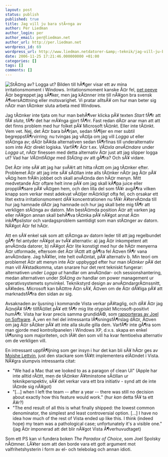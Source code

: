 ```yaml
---
layout: post
status: publish
published: true
title: Jag vill ju bara stÃ¤nga av
author: Per Liedman
author_login: per
author_email: per@liedman.net
author_url: http://per.liedman.net
wordpress_id: 69
wordpress_url: http://www.liedman.netdatorer-&amp;-teknik/jag-vill-ju-bara-st&amp;#228;nga-av/
date: 2006-11-25 17:21:46.000000000 +01:00
categories: []
tags: []
comments: []
---
```

<img src='http://per.liedman.net/wp-content/uploads/2007/05/logoff.jpg' alt='StÃ¤ng av? Logga ut?' class="right"/>
Bilden till hÃ¶ger visar ett av mina irritationsmoment i Windows. Irritationsmoment kanske Ã¤r fel, <a href="http://en.wikipedia.org/wiki/Pet_peeve">pet peeve</a> Ã¤r begreppet jag sÃ¶ker, men jag kÃ¤nner inte till nÃ¥gon bra svensk Ã¶versÃ¤ttning eller motsvarighet. Vi pratar alltsÃ¥ om hur man beter sig nÃ¤r man tÃ¤nker sluta arbeta med Windows.

Jag tÃ¤nker inte tjata om hur man behÃ¶ver klicka pÃ¥ texten <cite>Start</cite> fÃ¶r att fÃ¥ <em>sluta</em>, fÃ¶r det har mÃ¥nga gjort fÃ¶rr. Fast redan dÃ¤r anar man att att det finns problem med hur folket pÃ¥ Microsoft tÃ¤nkt. Eller inte tÃ¤nkt. Vem vet. Nej, det Ã¤r bara bÃ¶rjan, sedan fÃ¶ljer en mer subtil begreppsfÃ¶rvirring: nu tvingas jag vÃ¤lja om jag vill <cite>Logga ut</cite> eller stÃ¤nga av; dÃ¤r bÃ¥da alternativen sedan fÃ¶rfinas till underalternativ som inte Ã¤r direkt logiska. VarfÃ¶r Ã¤r t.ex. <cite>VÃ¤xla anvÃ¤ndare</cite> under <cite>Logga ut</cite>, nÃ¤r finessen med detta alternativ Ã¤r just att jag slipper logga ut? Vad har <cite>VÃ¤ntlÃ¤ge</cite> med <cite>StÃ¤ng av</cite> att gÃ¶ra? Och sÃ¥ vidare.

Det Ã¤r inte sÃ¥ att jag har svÃ¥rt att hitta rÃ¤tt om jag tÃ¤nker efter. Problemet Ã¤r att jag inte sÃ¥ sÃ¤llan inte alls tÃ¤nker nÃ¤r jag Ã¤r pÃ¥ vÃ¤g hem frÃ¥n jobbet och skall anvÃ¤nda den hÃ¤r menyn. Mitt medvetande Ã¤r oftare helt inne pÃ¥ om jag skall kÃ¶pa juice eller propplÃ¶sare pÃ¥ vÃ¤gen hem, och den lilla del som fÃ¥r avgÃ¶ra vilken knapp som verkar mest adekvat vÃ¤ljer mÃ¤rkligt ofta fel, och orsakar ett litet extra irritationsmoment dÃ¥ koncentrationen nu fÃ¥r Ã¥tervÃ¤nda till hur jag hamnade dÃ¤r jag hamnade och hur jag skall bete mig fÃ¶r att verkligen stÃ¤nga av datorn. Min bestÃ¤mda position Ã¤r att varken jag eller nÃ¥gon annan skall behÃ¶va tÃ¤nka pÃ¥ nÃ¥got annat Ã¤n inkÃ¶pslistor och vardagsproblem samtidigt som man stÃ¤nger av datorn. NÃ¥got Ã¤r fel hÃ¤r.

Att en sÃ¥ enkel sak som att stÃ¤nga av datorn leder till att jag regelbundet gÃ¶r fel antyder nÃ¥got av tvÃ¥ alternativ: a) jag Ã¤r inkompetent att anvÃ¤nda datorer, b) nÃ¥got Ã¤r lite konstigt med hur de hÃ¤r menyerna Ã¤r utformade, eftersom det Ã¤r lÃ¤tt att gÃ¶ra fel Ã¤ven fÃ¶r vana anvÃ¤ndare. Jag hÃ¥ller, inte helt ovÃ¤ntat, pÃ¥ alternativ b. Min teori om problemet Ã¤r att menyn inte Ã¤r uppbyggd efter hur man <em>tÃ¤nker</em> pÃ¥ det man vill Ã¥stadkomma, utan snarare hur det rent tekniskt fungerar: alternativen under <cite>Logga ut</cite> handlar om anvÃ¤ndar- och sessionshantering, medan alternativen under <cite>StÃ¤ng av</cite> handlar om power management ur operativsystemets synvinkel. Teknikstyrd design av anvÃ¤ndargrÃ¤nssnitt, sÃ¥ledes. Microsoft kan bÃ¤ttre Ã¤n sÃ¥, Ã¤ven om de Ã¤r dÃ¥liga pÃ¥ att marknadsfÃ¶ra den sidan av sig.

Avsaknaden av ljusning i kommande Vista verkar pÃ¥taglig, och dÃ¥ Ã¤r jag Ã¤ndÃ¥ fÃ¶r tillfÃ¤llet pÃ¥ ett fÃ¶r mig lite otypiskt Microsoft-positivt humÃ¶r. Vista har kvar precis samma grundidÃ©, som <a href="http://www.joelonsoftware.com/items/2006/11/21.html">rapporteras av Joel on Software</a>. Ã„ven en hel del intressanta lÃ¶sningsfÃ¶rslag dÃ¤r, Ã¤ven om jag Ã¤r sÃ¤ker pÃ¥ att inte alla skulle gilla dem. VarfÃ¶r inte gÃ¶ra som man gjorde med kontrollpanelen i Windows XP, d.v.s. skapa en enkel lÃ¶sning som majoriteten, och lÃ¥t den som vill ha kvar femtioelva alternativ om de verkligen vill.

En intressant uppfÃ¶ljning som ger insyn i hur det kan bli sÃ¥ hÃ¤r ges av <a href="http://www.drizzle.com/~lettvin/2006/11/windows-shutdown-crapfest.html">Moishe Lettvin</a>, just den stackare som fÃ¥tt implementera elÃ¤ndet i Vista. NÃ¥gra slumpvis intressanta citat:
<ul>
	<li>"We had a Mac that we looked to as a paragon of clean UI" (Apple har inte alltid rÃ¤tt, men de tÃ¤nker Ã¥tminstone sÃ¤llan ur teknikperspektiv, sÃ¥ det verkar vara ett bra initiativ - synd att de inte lÃ¤rde sig nÃ¥got)</li>
	<li>"[...] when I left the team -- after a year -- there was still no decision about exactly how this feature would work." (hur <em>kan</em> detta fÃ¥ ta ett Ã¥r?)</li>
	<li>"The end result of all this is what finally shipped: the lowest common denominator, the simplest and least controversial option. [...] I have no idea how much of the rest of Vista ended up like this. I think (indeed hope) my team was a pathological case; unfortunately it's a visible one." (jag Ã¤r imponerad att det blir nÃ¥got Vista Ã¶verhuvudtaget)</li>
</ul>
Som ett PS kan vi fundera boken <cite>The Paradox of Choice</cite>, som Joel Spolsky nÃ¤mner. LÃ¥ter som att den borde vara ett gott argument mot valfrihetshysterin i form av el- och telebolag och annan idioti.
